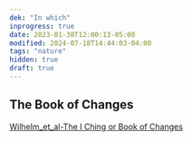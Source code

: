 ```yaml
---
dek: "In which"
inprogress: true
date: 2023-01-30T12:00:13-05:00
modified: 2024-07-18T14:44:03-04:00
tags: "nature"
hidden: true
draft: true
---
```

## The Book of Changes

[Wilhelm_et_al-The I Ching or Book of Changes](Wilhelm_et_al-The%20I%20Ching%20or%20Book%20of%20Changes.md)
